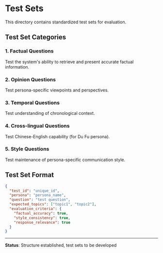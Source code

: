 # Test Sets

This directory contains standardized test sets for evaluation.

## Test Set Categories

### 1. Factual Questions
Test the system's ability to retrieve and present accurate factual information.

### 2. Opinion Questions
Test persona-specific viewpoints and perspectives.

### 3. Temporal Questions
Test understanding of chronological context.

### 4. Cross-lingual Questions
Test Chinese-English capability (for Du Fu persona).

### 5. Style Questions
Test maintenance of persona-specific communication style.

## Test Set Format

```json
{
  "test_id": "unique_id",
  "persona": "persona_name",
  "question": "test question",
  "expected_topics": ["topic1", "topic2"],
  "evaluation_criteria": {
    "factual_accuracy": true,
    "style_consistency": true,
    "response_relevance": true
  }
}
```

---

**Status**: Structure established, test sets to be developed